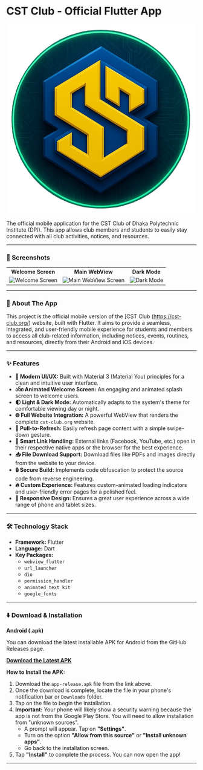 # CST Club - Official Flutter App

![CST Club Logo](assets/images/cst_logo.png)

The official mobile application for the CST Club of Dhaka Polytechnic Institute (DPI). This app allows club members and students to easily stay connected with all club activities, notices, and resources.

---

### 📱 Screenshots

<table>
  <tr>
    <td align="center"><b>Welcome Screen</b></td>
    <td align="center"><b>Main WebView</b></td>
    <td align="center"><b>Dark Mode</b></td>
  </tr>
  <tr>
    <td><img src="https://i.postimg.cc/bJt0GF61/ws1.jpg" width="200" alt="Welcome Screen"></td>
    <td><img src="https://i.postimg.cc/mrhy4rCX/ws2.jpg" width="200" alt="Main WebView Screen"></td>
    <td><img src="https://i.postimg.cc/Cxh4v71V/ws3.jpg" width="200" alt="Dark Mode"></td>
  </tr>
</table>

---

### 📖 About The App

This project is the official mobile version of the [CST Club (https://cst-club.org/) website, built with Flutter. It aims to provide a seamless, integrated, and user-friendly mobile experience for students and members to access all club-related information, including notices, events, routines, and resources, directly from their Android and iOS devices.

---

### ✨ Features

* **🎨 Modern UI/UX:** Built with Material 3 (Material You) principles for a clean and intuitive user interface.
* **ანი Animated Welcome Screen:** An engaging and animated splash screen to welcome users.
* **🌓 Light & Dark Mode:** Automatically adapts to the system's theme for comfortable viewing day or night.
* **🌐 Full Website Integration:** A powerful WebView that renders the complete `cst-club.org` website.
* **🔄 Pull-to-Refresh:** Easily refresh page content with a simple swipe-down gesture.
* **🔗 Smart Link Handling:** External links (Facebook, YouTube, etc.) open in their respective native apps or the browser for the best experience.
* **📥 File Download Support:** Download files like PDFs and images directly from the website to your device.
* **🔒 Secure Build:** Implements code obfuscation to protect the source code from reverse engineering.
* **🔥 Custom Experience:** Features custom-animated loading indicators and user-friendly error pages for a polished feel.
* **📱 Responsive Design:** Ensures a great user experience across a wide range of phone and tablet sizes.

---


### 🛠️ Technology Stack

* **Framework:** Flutter
* **Language:** Dart
* **Key Packages:**
    * `webview_flutter`
    * `url_launcher`
    * `dio`
    * `permission_handler`
    * `animated_text_kit`
    * `google_fonts`

---

### ⬇️ Download & Installation

**Android (.apk)**

You can download the latest installable APK for Android from the GitHub Releases page.

**[Download the Latest APK](https://github.com/SaidurRahman1004/cstclub/releases/download/v1/Cst.Club.apk)**

**How to Install the APK:**

1.  Download the `app-release.apk` file from the link above.
2.  Once the download is complete, locate the file in your phone's notification bar or `Downloads` folder.
3.  Tap on the file to begin the installation.
4.  **Important:** Your phone will likely show a security warning because the app is not from the Google Play Store. You will need to allow installation from "unknown sources".
    * A prompt will appear. Tap on **"Settings"**.
    * Turn on the option **"Allow from this source"** or **"Install unknown apps"**.
    * Go back to the installation screen.
5.  Tap **"Install"** to complete the process. You can now open the app!

---
